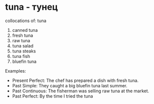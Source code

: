 # tuna - тунец

collocations of: tuna
1. canned tuna
2. fresh tuna
3. raw tuna
4. tuna salad
5. tuna steaks
6. tuna fish
7. bluefin tuna


Examples:

- Present Perfect: The chef has prepared a dish with fresh tuna.
- Past Simple: They caught a big bluefin tuna last summer.
- Past Continuous: The fisherman was selling raw tuna at the market.
- Past Perfect: By the time I tried the tuna
